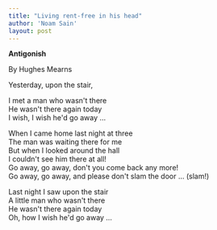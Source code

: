 ```yaml
---
title: "Living rent-free in his head"
author: 'Noam Sain'
layout: post
---
```


**Antigonish**

By Hughes Mearns

Yesterday, upon the stair,

I met a man who wasn't there  
He wasn't there again today  
I wish, I wish he'd go away …

When I came home last night at three  
The man was waiting there for me  
But when I looked around the hall  
I couldn't see him there at all!  
Go away, go away, don't you come back any more!  
Go away, go away, and please don't slam the door … (slam!)

Last night I saw upon the stair  
A little man who wasn't there  
He wasn't there again today  
Oh, how I wish he'd go away …